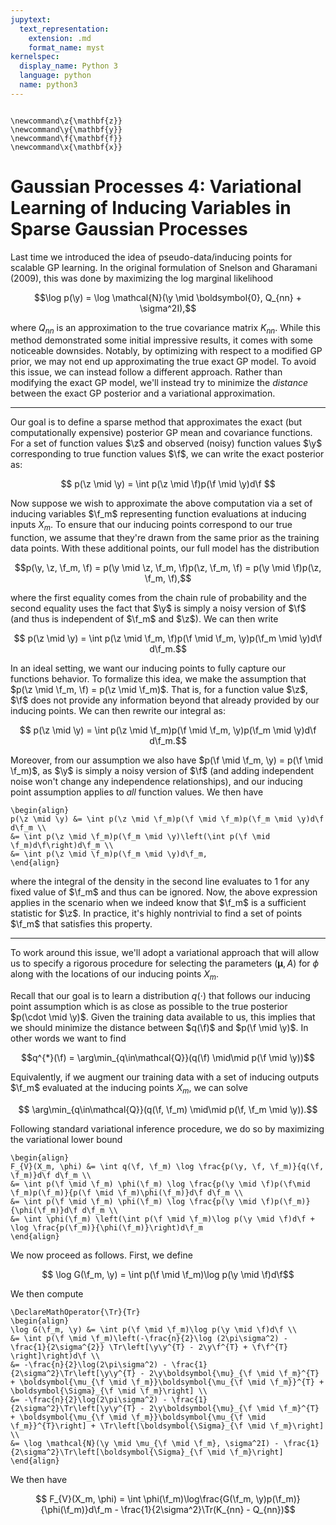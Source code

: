 ```yaml
---
jupytext:
  text_representation:
    extension: .md
    format_name: myst
kernelspec:
  display_name: Python 3
  language: python
  name: python3
---
```


```{math}

\newcommand\z{\mathbf{z}}
\newcommand\y{\mathbf{y}}
\newcommand\f{\mathbf{f}}
\newcommand\x{\mathbf{x}}
```


# Gaussian Processes 4: Variational Learning of Inducing Variables in Sparse Gaussian Processes

Last time we introduced the idea of pseudo-data/inducing points for scalable GP learning. In the original formulation of Snelson and Gharamani (2009), this was done by maximizing the log marginal likelihood

$$\log p(\y) = \log \mathcal{N}(\y \mid \boldsymbol{0}, Q_{nn} + \sigma^2I),$$

where $Q_{nn}$ is an approximation to the true covariance matrix $K_{nn}$. While this method demonstrated some initial impressive results, it comes with some noticeable downsides. Notably, by optimizing with respect to a modified GP prior, we may not end up approximating the true exact GP model. To avoid this issue, we can instead follow a different approach. Rather than modifying the exact GP model, we'll instead try to minimize the _distance_ between the exact GP posterior and a variational approximation.

---

Our goal is to define a sparse method that approximates the exact (but computationally expensive) posterior GP mean and covariance functions. For a set of function values $\z$ and observed (noisy) function values $\y$ corresponding to true function values $\f$, we can write the exact posterior as:

$$ p(\z \mid \y) = \int p(\z \mid \f)p(\f \mid \y)d\f $$

Now suppose we wish to approximate the above computation via a set of inducing variables $\f_m$ representing function evaluations at inducing inputs $X_m$. To ensure that our inducing points correspond to our true function, we assume that they're drawn from the same prior as the training data points. With these additional points, our full model has the distribution

$$p(\y, \z, \f_m, \f) = p(\y \mid \z, \f_m, \f)p(\z, \f_m, \f)  = p(\y \mid \f)p(\z, \f_m, \f),$$

where the first equality comes from the chain rule of probability and the second equality uses the fact that $\y$ is simply a noisy version of $\f$ (and thus is independent of $\f_m$ and $\z$). We can then write

$$ p(\z \mid \y) = \int p(\z \mid \f_m, \f)p(\f \mid \f_m, \y)p(\f_m \mid \y)d\f d\f_m.$$

In an ideal setting, we want our inducing points to fully capture our functions behavior. To formalize this idea, we make the assumption that $p(\z \mid \f_m, \f) = p(\z \mid \f_m)$. That is, for a function value $\z$, $\f$ does not provide any information beyond that already provided by our inducing points. We can then rewrite our integral as:

$$ p(\z \mid \y) = \int p(\z \mid \f_m)p(\f \mid \f_m, \y)p(\f_m \mid \y)d\f d\f_m.$$

Moreover, from our assumption we also have $p(\f \mid \f_m, \y) = p(\f \mid \f_m)$, as $\y$ is simply a noisy version of $\f$ (and adding independent noise won't change any independence relationships), and our inducing point assumption applies to _all_ function values. We then have

```{math}
\begin{align}
p(\z \mid \y) &= \int p(\z \mid \f_m)p(\f \mid \f_m)p(\f_m \mid \y)d\f d\f_m \\
&= \int p(\z \mid \f_m)p(\f_m \mid \y)\left(\int p(\f \mid \f_m)d\f\right)d\f_m \\
&= \int p(\z \mid \f_m)p(\f_m \mid \y)d\f_m,
\end{align}
```

where the integral of the density in the second line evaluates to 1 for any fixed value of $\f_m$ and thus can be ignored. Now, the above expression applies in the scenario when we indeed know that $\f_m$ is a sufficient statistic for $\z$. In practice, it's highly nontrivial to find a set of points $\f_m$ that satisfies this property.

---

To work around this issue, we'll adopt a variational approach that will allow us to specify a rigorous procedure for selecting the parameters $(\boldsymbol{\mu}, A)$ for $\phi$ along with the locations of our inducing points $X_m$.

Recall that our goal is to learn a distribution $q(\cdot)$ that follows our inducing point assumption which is as close as possible to the true posterior $p(\cdot \mid \y)$. Given the training data available to us, this implies that we should minimize the distance between $q(\f)$ and $p(\f \mid \y)$. In other words we want to find

$$q^{*}(\f) = \arg\min_{q\in\mathcal{Q}}(q(\f) \mid\mid p(\f \mid \y))$$

Equivalently, if we augment our training data with a set of inducing outputs $\f_m$ evaluated at the inducing points $X_m$, we can solve

$$ \arg\min_{q\in\mathcal{Q}}(q(\f, \f_m) \mid\mid p(\f, \f_m \mid \y)).$$

Following standard variational inference procedure, we do so by maximizing the variational lower bound

```{math}
\begin{align}
F_{V}(X_m, \phi) &= \int q(\f, \f_m) \log \frac{p(\y, \f, \f_m)}{q(\f, \f_m)}d\f d\f_m \\
&= \int p(\f \mid \f_m) \phi(\f_m) \log \frac{p(\y \mid \f)p(\f\mid \f_m)p(\f_m)}{p(\f \mid \f_m)\phi(\f_m)}d\f d\f_m \\
&= \int p(\f \mid \f_m) \phi(\f_m) \log \frac{p(\y \mid \f)p(\f_m)}{\phi(\f_m)}d\f d\f_m \\
&= \int \phi(\f_m) \left(\int p(\f \mid \f_m)\log p(\y \mid \f)d\f + \log \frac{p(\f_m)}{\phi(\f_m)}\right)d\f_m
\end{align}
```

We now proceed as follows. First, we define

$$ \log G(\f_m, \y) = \int p(\f \mid \f_m)\log p(\y \mid \f)d\f$$

We then compute

```{math}
\DeclareMathOperator{\Tr}{Tr}
\begin{align}
\log G(\f_m, \y) &= \int p(\f \mid \f_m)\log p(\y \mid \f)d\f \\
&= \int p(\f \mid \f_m)\left(-\frac{n}{2}\log (2\pi\sigma^2) - \frac{1}{2\sigma^{2}} \Tr\left[\y\y^{T} - 2\y\f^{T} + \f\f^{T} \right]\right)d\f \\
&= -\frac{n}{2}\log(2\pi\sigma^2) - \frac{1}{2\sigma^2}\Tr\left[\y\y^{T} - 2\y\boldsymbol{\mu}_{\f \mid \f_m}^{T} + \boldsymbol{\mu_{\f \mid \f_m}}\boldsymbol{\mu_{\f \mid \f_m}}^{T} + \boldsymbol{\Sigma}_{\f \mid \f_m}\right] \\
&= -\frac{n}{2}\log(2\pi\sigma^2) - \frac{1}{2\sigma^2}\Tr\left[\y\y^{T} - 2\y\boldsymbol{\mu}_{\f \mid \f_m}^{T} + \boldsymbol{\mu_{\f \mid \f_m}}\boldsymbol{\mu_{\f \mid \f_m}}^{T}\right] + \Tr\left[\boldsymbol{\Sigma}_{\f \mid \f_m}\right] \\
&= \log \mathcal{N}(\y \mid \mu_{\f \mid \f_m}, \sigma^2I) - \frac{1}{2\sigma^2}\Tr\left[\boldsymbol{\Sigma}_{\f \mid \f_m}\right]
\end{align}
```

We then have

$$ F_{V}(X_m, \phi) = \int \phi(\f_m)\log\frac{G(\f_m, \y)p(\f_m)}{\phi(\f_m)}d\f_m - \frac{1}{2\sigma^2}\Tr(K_{nn} - Q_{nn})$$


